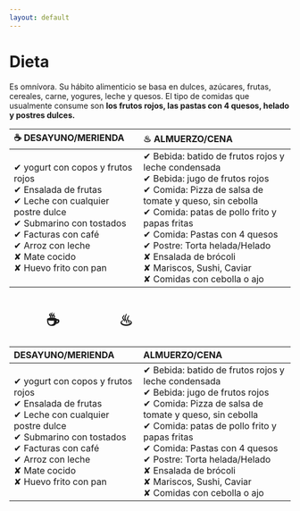 ```yaml
---
layout: default
---
```

# Dieta

Es omnívora. Su hábito alimenticio se basa en dulces, azúcares, frutas, cereales, carne, yogures, leche y quesos. El tipo de comidas que usualmente consume son **los frutos rojos, las pastas con 4 quesos, helado y postres dulces.**


|☕ DESAYUNO/MERIENDA | ♨ ALMUERZO/CENA | 
|:------------------|:------------------|
| ✔ yogurt con copos y frutos rojos <br>✔ Ensalada de frutas <br>✔ Leche con cualquier postre dulce <br>✔ Submarino con tostados <br>✔ Facturas con café <br>✔ Arroz con leche <br>✘ Mate cocido <br>✘ Huevo frito con pan | ✔ Bebida: batido de frutos rojos y leche condensada <br>✔ Bebida: jugo de frutos rojos <br>✔ Comida: Pizza de salsa de tomate y queso, sin cebolla <br>✔ Comida: patas de pollo frito y papas fritas <br>✔ Comida: Pastas con 4 quesos <br>✔ Postre: Torta helada/Helado <br>✘ Ensalada de brócoli <br>✘ Mariscos, Sushi, Caviar <br> ✘ Comidas con cebolla o ajo | 
 
 
# &nbsp;&nbsp;&nbsp;&nbsp;&nbsp;&nbsp;&nbsp;&nbsp;&nbsp; ☕  &nbsp;&nbsp;&nbsp;&nbsp;&nbsp;&nbsp;&nbsp;&nbsp;&nbsp;&nbsp;&nbsp;&nbsp;&nbsp;&nbsp;  ♨
 
|DESAYUNO/MERIENDA | ALMUERZO/CENA | 
|:------------------|:------------------|
| ✔ yogurt con copos y frutos rojos <br>✔ Ensalada de frutas <br>✔ Leche con cualquier postre dulce <br>✔ Submarino con tostados <br>✔ Facturas con café <br>✔ Arroz con leche <br>✘ Mate cocido <br>✘ Huevo frito con pan | ✔ Bebida: batido de frutos rojos y leche condensada <br>✔ Bebida: jugo de frutos rojos <br>✔ Comida: Pizza de salsa de tomate y queso, sin cebolla <br>✔ Comida: patas de pollo frito y papas fritas <br>✔ Comida: Pastas con 4 quesos <br>✔ Postre: Torta helada/Helado <br>✘ Ensalada de brócoli <br>✘ Mariscos, Sushi, Caviar <br> ✘ Comidas con cebolla o ajo | 
 
